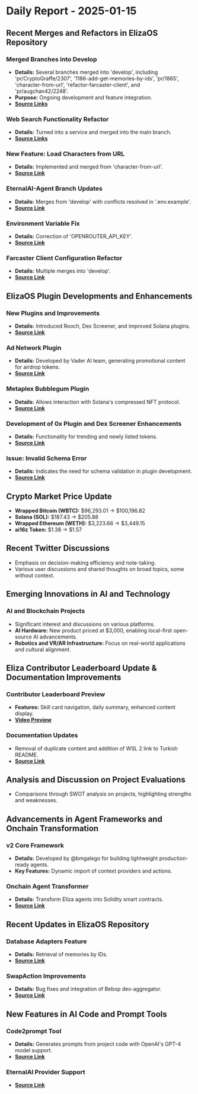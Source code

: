 # Daily Report - 2025-01-15

## Recent Merges and Refactors in ElizaOS Repository

### Merged Branches into Develop

- **Details:** Several branches merged into 'develop', including 'pr/CryptoGraffe/2307', '1186-add-get-memories-by-ids', 'pr/1865', 'character-from-url', 'refactor-farcaster-client', and 'pr/augchan42/2248'.
- **Purpose:** Ongoing development and feature integration.
- **[Source Links](https://github.com/elizaOS/eliza/commit/89b6a190449a2e42aaeeef4cb6caec6448442614)**

### Web Search Functionality Refactor

- **Details:** Turned into a service and merged into the main branch.
- **[Source Links](https://github.com/elizaOS/eliza/commit/640b4e8e6c2fe56af291d1c934e4a936c7e82973)**

### New Feature: Load Characters from URL

- **Details:** Implemented and merged from 'character-from-url'.
- **[Source Link](https://github.com/elizaOS/eliza/commit/60116c58726cf66d44e54a35b8d58467b30eb763)**

### EternalAI-Agent Branch Updates

- **Details:** Merges from 'develop' with conflicts resolved in '.env.example'.
- **[Source Link](https://github.com/elizaOS/eliza/commit/007ba83c3b44a535e166afd2de85501519a92b50)**

### Environment Variable Fix

- **Details:** Correction of 'OPENROUTER_API_KEY'.
- **[Source Link](https://github.com/elizaOS/eliza/commit/de9811786bc63a5e6fd20868e1bfc219cde97543)**

### Farcaster Client Configuration Refactor

- **Details:** Multiple merges into 'develop'.
- **[Source Link](https://github.com/elizaOS/eliza/commit/5f1ab1c401a999533c11cacb1acb2509063c066f)**

## ElizaOS Plugin Developments and Enhancements

### New Plugins and Improvements

- **Details:** Introduced Rooch, Dex Screener, and improved Solana plugins.
- **[Source Link](https://github.com/elizaOS/eliza/pull/2308)**

### Ad Network Plugin

- **Details:** Developed by Vader AI team, generating promotional content for airdrop tokens.
- **[Source Link](https://github.com/elizaOS/eliza/pull/2333)**

### Metaplex Bubblegum Plugin

- **Details:** Allows interaction with Solana's compressed NFT protocol.
- **[Source Link](https://github.com/elizaOS/eliza/pull/2327)**

### Development of 0x Plugin and Dex Screener Enhancements

- **Details:** Functionality for trending and newly listed tokens.
- **[Source Link](https://github.com/elizaOS/eliza/pull/2329)**

### Issue: Invalid Schema Error

- **Details:** Indicates the need for schema validation in plugin development.
- **[Source Link](https://github.com/elizaOS/eliza/issues/2339)**

## Crypto Market Price Update

- **Wrapped Bitcoin (WBTC):** $96,293.01 → $100,196.82
- **Solana (SOL):** $187.43 → $205.88
- **Wrapped Ethereum (WETH):** $3,223.66 → $3,449.15
- **ai16z Token:** $1.38 → $1.57

## Recent Twitter Discussions

- Emphasis on decision-making efficiency and note-taking.
- Various user discussions and shared thoughts on broad topics, some without context.

## Emerging Innovations in AI and Technology

### AI and Blockchain Projects

- Significant interest and discussions on various platforms.
- **AI Hardware:** New product priced at $3,000, enabling local-first open-source AI advancements.
- **Robotics and VR/AR Infrastructure:** Focus on real-world applications and cultural alignment.

## Eliza Contributor Leaderboard Update & Documentation Improvements

### Contributor Leaderboard Preview

- **Features:** Skill card navigation, daily summary, enhanced content display.
- **[Video Preview](https://twitter.com/dankvr/status/1879374351939817604)**

### Documentation Updates

- Removal of duplicate content and addition of WSL 2 link to Turkish README.
- **[Source Link](https://github.com/elizaOS/eliza/commit/30aa88dcd6e8c6dcc2739b7cb7dd90b913df37f7)**

## Analysis and Discussion on Project Evaluations

- Comparisons through SWOT analysis on projects, highlighting strengths and weaknesses.

## Advancements in Agent Frameworks and Onchain Transformation

### v2 Core Framework

- **Details:** Developed by @bmgalego for building lightweight production-ready agents.
- **Key Features:** Dynamic import of context providers and actions.

### Onchain Agent Transformer

- **Details:** Transform Eliza agents into Solidity smart contracts.
- **[Source Link](https://github.com/elizaOS/eliza/pull/2319)**

## Recent Updates in ElizaOS Repository

### Database Adapters Feature

- **Details:** Retrieval of memories by IDs.
- **[Source Link](https://github.com/elizaOS/eliza/commit/4d42de679de1d9a812625e8aa789f7885f3b0f4b)**

### SwapAction Improvements

- **Details:** Bug fixes and integration of Bebop dex-aggregator.
- **[Source Link](https://github.com/elizaOS/eliza/pull/2332)**

## New Features in AI Code and Prompt Tools

### Code2prompt Tool

- **Details:** Generates prompts from project code with OpenAI's GPT-4 model support.
- **[Source Link](https://twitter.com/dankvr/status/1879422495528550461)**

### EternalAI Provider Support

- **[Source Link](https://github.com/elizaOS/eliza/commit/ef0bc99c236b4e7cfb7713b4447ab5c6e6569fe0)**
